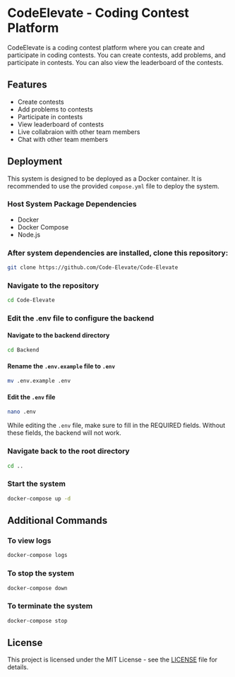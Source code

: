 # CodeElevate - Coding Contest Platform

CodeElevate is a coding contest platform where you can create and participate in coding contests. You can create contests, add problems, and participate in contests. You can also view the leaderboard of the contests.

## Features

- Create contests
- Add problems to contests
- Participate in contests
- View leaderboard of contests
- Live collabraion with other team members
- Chat with other team members

## Deployment

This system is designed to be deployed as a Docker container. It is recommended to use the provided `compose.yml` file to deploy the system.

### Host System Package Dependencies

- Docker
- Docker Compose
- Node.js

### After system dependencies are installed, clone this repository:

```sh
git clone https://github.com/Code-Elevate/Code-Elevate
```

### Navigate to the repository

```sh
cd Code-Elevate
```

### Edit the .env file to configure the backend

#### Navigate to the backend directory

```sh
cd Backend
```

#### Rename the `.env.example` file to `.env`

```sh
mv .env.example .env
```

#### Edit the `.env` file

```sh
nano .env
```

While editing the `.env` file, make sure to fill in the REQUIRED fields. Without these fields, the backend will not work.

### Navigate back to the root directory

```sh
cd ..
```

### Start the system

```sh
docker-compose up -d
```

## Additional Commands

### To view logs

```sh
docker-compose logs
```

### To stop the system

```sh
docker-compose down
```

### To terminate the system

```sh
docker-compose stop
```

## License

This project is licensed under the MIT License - see the [LICENSE](LICENSE) file for details.
